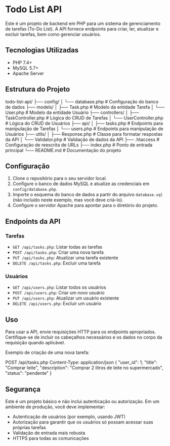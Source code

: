 # Todo List API

Este é um projeto de backend em PHP para um sistema de gerenciamento de tarefas (To-Do List). A API fornece endpoints para criar, ler, atualizar e excluir tarefas, bem como gerenciar usuários.

## Tecnologias Utilizadas

- PHP 7.4+
- MySQL 5.7+
- Apache Server

## Estrutura do Projeto

todo-list-api/
├── config/
│   └── database.php            # Configuração do banco de dados
├── models/
│   ├── Task.php                # Modelo da entidade Tarefa
│   └── User.php                # Modelo da entidade Usuário
├── controllers/
│   ├── TaskController.php      # Lógica do CRUD de Tarefas
│   └── UserController.php      # Lógica do CRUD de Usuários
├── api/
│   ├── tasks.php               # Endpoints para manipulação de Tarefas
│   └── users.php               # Endpoints para manipulação de Usuários
├── utils/
│   ├── Response.php            # Classe para formatar respostas da API
│   └── Validator.php           # Validação de dados da API
├── .htaccess                   # Configuração de reescrita de URLs
├── index.php                   # Ponto de entrada principal
└── README.md                   # Documentação do projeto



## Configuração

1. Clone o repositório para o seu servidor local.
2. Configure o banco de dados MySQL e atualize as credenciais em `config/database.php`.
3. Importe o esquema do banco de dados a partir do arquivo `database.sql` (não incluído neste exemplo, mas você deve criá-lo).
4. Configure o servidor Apache para apontar para o diretório do projeto.

## Endpoints da API

### Tarefas

- `GET /api/tasks.php`: Listar todas as tarefas
- `POST /api/tasks.php`: Criar uma nova tarefa
- `PUT /api/tasks.php`: Atualizar uma tarefa existente
- `DELETE /api/tasks.php`: Excluir uma tarefa

### Usuários

- `GET /api/users.php`: Listar todos os usuários
- `POST /api/users.php`: Criar um novo usuário
- `PUT /api/users.php`: Atualizar um usuário existente
- `DELETE /api/users.php`: Excluir um usuário

## Uso

Para usar a API, envie requisições HTTP para os endpoints apropriados. Certifique-se de incluir os cabeçalhos necessários e os dados no corpo da requisição quando aplicável.

Exemplo de criação de uma nova tarefa:

POST /api/tasks.php
Content-Type: application/json
{
"user_id": 1,
"title": "Comprar leite",
"description": "Comprar 2 litros de leite no supermercado",
"status": "pendente"
}


## Segurança

Este é um projeto básico e não inclui autenticação ou autorização. Em um ambiente de produção, você deve implementar:

- Autenticação de usuários (por exemplo, usando JWT)
- Autorização para garantir que os usuários só possam acessar suas próprias tarefas
- Validação de entrada mais robusta
- HTTPS para todas as comunicações

